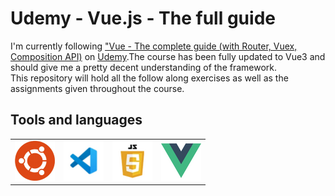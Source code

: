 # Udemy - Vue.js - The full guide

I'm currently following ["Vue - The complete guide (with Router, Vuex, Composition API)](https://www.udemy.com/course/vuejs-2-the-complete-guide/) on [Udemy](https://www.udemy.com/).The course has been fully updated to Vue3 and should give me a pretty decent understanding of the framework.  
This repository will hold all the follow along exercises as well as the assignments given throughout the course.

## Tools and languages

|                                     |                                     |                                             |                               |
| ----------------------------------- | ----------------------------------- | ------------------------------------------- | ----------------------------- |
| ![Ubuntu](./Assets/ubuntu-logo.png) | ![vscode](./Assets/vscode-logo.png) | ![javascript](./Assets/javascript-logo.png) | ![Vue](./Assets/vue-logo.png) |
